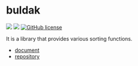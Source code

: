 # buldak

![](https://img.shields.io/badge/language-Rust-red) ![](https://img.shields.io/badge/version-0.0.4-brightgreen) [![GitHub license](https://img.shields.io/badge/license-MIT-blue.svg)](https://github.com/myyrakle/buldak/blob/master/LICENSE)

It is a library that provides various sorting functions.

- [document](https://docs.rs/buldak)
- [repository](https://github.com/myyrakle/buldak)